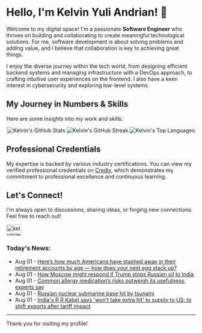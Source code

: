 # Hello, I'm Kelvin Yuli Andrian! 👋

Welcome to my digital space! I'm a passionate **Software Engineer** who thrives on building and collaborating to create meaningful technological solutions. For me, software development is about solving problems and adding value, and I believe that collaboration is key to achieving great things.

I enjoy the diverse journey within the tech world, from designing efficient backend systems and managing infrastructure with a DevOps approach, to crafting intuitive user experiences on the frontend. I also have a keen interest in cybersecurity and exploring low-level systems.

## My Journey in Numbers & Skills

Here are some insights into my work and skills:

<p align="center">
  <img src="https://github-readme-stats.vercel.app/api?username=kelvinzer0&show_icons=true&theme=radical" alt="Kelvin's GitHub Stats" />
  <img src="https://github-readme-streak-stats.herokuapp.com/?user=kelvinzer0&theme=radical" alt="Kelvin's GitHub Streak" />
  <img src="https://github-readme-stats.vercel.app/api/top-langs/?username=kelvinzer0&layout=compact&theme=radical" alt="Kelvin's Top Languages" />
</p>

## Professional Credentials

My expertise is backed by various industry certifications. You can view my verified professional credentials on [Credly](https://www.credly.com/users/kelvin-yuli-andrian/badges), which demonstrates my commitment to professional excellence and continuous learning.

## Let's Connect!

I'm always open to discussions, sharing ideas, or forging new connections. Feel free to reach out!

<p align="left">
    <a href="https://linkedin.com/in/kelvinzero" target="blank"><img align="center" src="https://cdn.jsdelivr.net/npm/simple-icons@3.0.1/icons/linkedin.svg" alt="kelvinzero" height="30" width="40" /></a>
</p>

### Today's News:

<!-- feed start -->
- Aug 01 - [Here’s how much Americans have stashed away in their retirement accounts by age — how does your nest egg stack up?](https://finance.yahoo.com/news/much-americans-stashed-away-retirement-113000560.html)
- Aug 01 - [How Moscow might respond if Trump stops Russian oil to India](https://finance.yahoo.com/news/moscow-might-respond-trump-stops-103621156.html)
- Aug 01 - [Common allergy medication’s risks outweigh its usefulness, experts say](https://www.yahoo.com/news/articles/common-allergy-medication-risks-outweigh-100045182.html)
- Aug 01 - [Russian nuclear submarine base hit by tsunami](https://www.yahoo.com/news/articles/russian-nuclear-submarine-damaged-kamchatka-050000355.html)
- Aug 01 - [India's R R Kabel says 'won't take extra hit' to supply to US; to shift exports after tariff impact](https://finance.yahoo.com/news/indias-r-r-kabel-increase-085658696.html)
<!-- feed end -->

---

Thank you for visiting my profile!